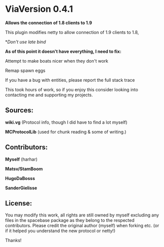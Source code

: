# ViaVersion 0.4.1
**Allows the connection of 1.8 clients to 1.9**

This plugin modifies netty to allow connection of 1.9 clients to 1.8,

**Don't use late bind*

**As of this point it doesn't have everything, I need to fix:**

Attempt to make boats nicer when they don't work

Remap spawn eggs

If you have a bug with entities, please report the full stack trace


This took hours of work, so if you enjoy this consider looking into contacting me and supporting my projects.


Sources:
--------

**wiki.vg** (Protocol info, though I did have to find a lot myself)

**MCProtocolLib** (used for chunk reading & some of writing.)

Contributors:
--------

**Myself** (harhar)

**Matsv/StamBoom**

**HugoDaBosss**

**SanderGielisse**

License:
--------

You may modify this work, all rights are still owned by myself excluding any files in the spacebase package as they belong to the respected contributors. Please credit the original author (myself) when forking etc. (or if it helped you understand the new protocol or netty!)


Thanks!
